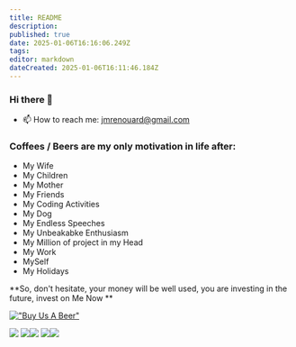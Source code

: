```yaml
---
title: README
description: 
published: true
date: 2025-01-06T16:16:06.249Z
tags: 
editor: markdown
dateCreated: 2025-01-06T16:11:46.184Z
---
```


### Hi there 👋


- 📫 How to reach me: jmrenouard@gmail.com

### Coffees / Beers are my only motivation in life after:

 - My Wife
 - My Children
 - My Mother
 - My Friends
 - My Coding Activities
 - My Dog
 - My Endless Speeches
 - My Unbeakabke Enthusiasm
 - My Million of project in my Head
 - My Work
 - MySelf
 - My Holidays

 **So, don't hesitate, your money will be well used, you are investing in the future, invest on Me Now **
  
  [!["Buy Us A Beer"](https://cdn.buymeacoffee.com/buttons/v2/default-yellow.png)](https://www.buymeacoffee.com/jmrenouard)
   
<!--
**jmrenouard/jmrenouard** is a ✨ _special_ ✨ repository because its `README.md` (this file) appears on your GitHub profile.

Here are some ideas to get you started:

- 🔭 I’m currently working on ...
- 🌱 I’m currently learning ...
- 👯 I’m looking to collaborate on ...
- 🤔 I’m looking for help with ...
- 💬 Ask me about ...
- 📫 How to reach me: ...
- 😄 Pronouns: ...
- ⚡ Fun fact: ...
-->
![](https://github-profile-summary-cards.vercel.app/api/cards/profile-details?username=jmrenouard&theme=nord_dark)
![](https://github-profile-summary-cards.vercel.app/api/cards/repos-per-language?username=jmrenouard&theme=nord_dark)![](https://github-profile-summary-cards.vercel.app/api/cards/most-commit-language?username=jmrenouard&theme=nord_dark)
![](https://github-profile-summary-cards.vercel.app/api/cards/stats?username=jmrenouard&theme=nord_dark)![](https://github-profile-summary-cards.vercel.app/api/cards/productive-time?username=jmrenouard&theme=nord_dark)
